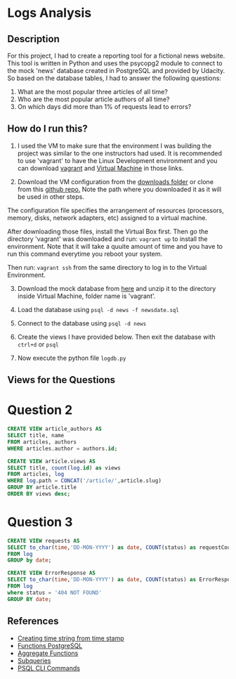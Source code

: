 # Logs Analysis

## Description

For this project, I had to create a reporting tool for a fictional news website. This tool is written in Python and uses the psycopg2 module to connect to the mock 'news' database created in PostgreSQL and provided by Udacity.  So based on the database tables, I had to answer the following questions:

 1. What are the most popular three articles of all time?
 2. Who are the most popular article authors of all time?
 3. On which days did more than 1% of requests lead to errors?

## How do I run this?
1. I used the VM to make sure that the environment I was building the project was similar to the one instructors had used. It is recommended to use 'vagrant' to have the Linux Development environment and you can download [vagrant](https://www.vagrantup.com/) and [Virtual Machine](https://www.virtualbox.org/wiki/Download_Old_Builds_5_1) in those links.

2. Download the VM configuration from the [downloads folder](https://github.com/metalwihen/udacity-full-stack-nanodegree-projects/blob/master/Project3/downloads) or clone from this [github repo.](https://github.com/udacity/fullstack-nanodegree-vm) Note the path where you downloaded it as it will be used in other steps.

The configuration file specifies the arrangement of resources (processors, memory, disks, network adapters, etc) assigned to a virtual machine.

After downloading those files, install the Virtual Box first. Then go the directory 'vagrant' was downloaded and run:
`vagrant up`
to install the environment. Note that it will take a quuite amount of time and you have to run this command everytime you reboot your system.

Then run:
`vagrant ssh`
from the same directory to log in to the Virtual Environment.

3. Download the mock database from [here](https://d17h27t6h515a5.cloudfront.net/topher/2016/August/57b5f748_newsdata/newsdata.zip) and unzip it to the directory inside Virtual Machine, folder name is 'vagrant'. 

4. Load the database using `psql -d news -f newsdate.sql`

5. Connect to the database using  `psql -d news`

6. Create the views I have provided below. Then exit the database with `ctrl+d` or `psql`

7. Now execute the python file `logdb.py`


## Views for the Questions

# Question 2 
``` sql
CREATE VIEW article_authors AS
SELECT title, name
FROM articles, authors
WHERE articles.author = authors.id;

CREATE VIEW article.views AS 
SELECT title, count(log.id) as views
FROM articles, log
WHERE log.path = CONCAT('/article/',article.slug)
GROUP BY article.title
ORDER BY views desc;
```

# Question 3
```sql
CREATE VIEW requests AS
SELECT to_char(time,'DD-MON-YYYY') as date, COUNT(status) as requestCount
FROM log
GROUP by date;

CREATE VIEW ErrorResponse AS 
SELECT to_char(time,'DD-MON-YYYY') as date, COUNT(status) as ErrorResponseCount
FROM log
where status = '404 NOT FOUND'
GROUP BY date;
```

## References

- [Creating time string from time stamp](http://www.postgresqltutorial.com/postgresql-to_char/)
- [Functions PostgreSQL](https://www.postgresql.org/docs/12/functions.html)
- [Aggregate Functions](https://www.postgresql.org/docs/9.5/static/functions-aggregate.html)
- [Subqueries](https://www.postgresql.org/docs/9.4/static/functions-subquery.html)
- [PSQL CLI Commands](https://www.postgresql.org/docs/9.2/static/app-psql.html)
